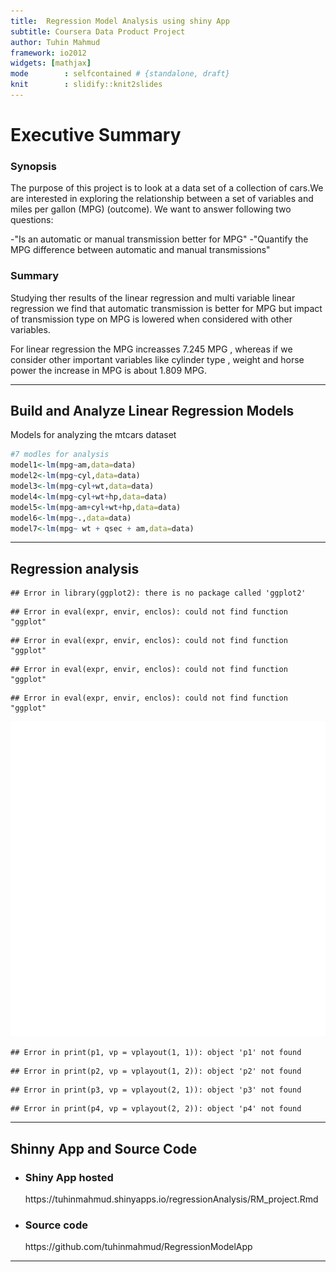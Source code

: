 ```yaml
---
title:  Regression Model Analysis using shiny App
subtitle: Coursera Data Product Project
author: Tuhin Mahmud
framework: io2012
widgets: [mathjax]
mode        : selfcontained # {standalone, draft}
knit        : slidify::knit2slides
---
```



Executive Summary
========================================================
<h3>Synopsis</h3>

The purpose of this project is to look at a data set of a collection of cars.We are interested in exploring the relationship between a set of variables and miles per gallon (MPG) (outcome). We want to answer following two questions:

-"Is an automatic or manual transmission better for MPG"
-"Quantify the MPG difference between automatic and manual transmissions"
<h3>Summary</h3>
Studying ther results of the linear regression and multi variable linear regression we find that automatic transmission is better for MPG but impact of transmission type on MPG is lowered when considered with other variables.

For linear regression the MPG increasses 7.245 MPG , whereas if we consider other important variables like cylinder type , weight and horse power the increase in MPG is about 1.809 MPG.


---

## Build and Analyze Linear Regression Models

Models for analyzing the mtcars dataset




```r
#7 modles for analysis
model1<-lm(mpg~am,data=data)
model2<-lm(mpg~cyl,data=data)
model3<-lm(mpg~cyl+wt,data=data)
model4<-lm(mpg~cyl+wt+hp,data=data)
model5<-lm(mpg~am+cyl+wt+hp,data=data)
model6<-lm(mpg~.,data=data)
model7<-lm(mpg~ wt + qsec + am,data=data)
```

---

## Regression analysis


```
## Error in library(ggplot2): there is no package called 'ggplot2'
```

```
## Error in eval(expr, envir, enclos): could not find function "ggplot"
```

```
## Error in eval(expr, envir, enclos): could not find function "ggplot"
```

```
## Error in eval(expr, envir, enclos): could not find function "ggplot"
```

```
## Error in eval(expr, envir, enclos): could not find function "ggplot"
```

![plot of chunk unnamed-chunk-3](assets/fig/unnamed-chunk-3-1.png) 

```
## Error in print(p1, vp = vplayout(1, 1)): object 'p1' not found
```

```
## Error in print(p2, vp = vplayout(1, 2)): object 'p2' not found
```

```
## Error in print(p3, vp = vplayout(2, 1)): object 'p3' not found
```

```
## Error in print(p4, vp = vplayout(2, 2)): object 'p4' not found
```



---

## Shinny App and Source Code
- <h3>Shiny App hosted </h3>
    https://tuhinmahmud.shinyapps.io/regressionAnalysis/RM_project.Rmd
- <h3> Source code </h3>
    https://github.com/tuhinmahmud/RegressionModelApp



---


